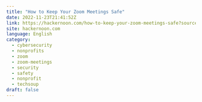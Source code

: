 ```yaml
---
title: "How to Keep Your Zoom Meetings Safe"
date: 2022-11-23T21:41:52Z
link: https://hackernoon.com/how-to-keep-your-zoom-meetings-safe?source=rss&utm_medium=RSS&utm_source=news.12bit.vn
site: hackernoon.com
language: English
category:
  - cybersecurity
  - nonprofits
  - zoom
  - zoom-meetings
  - security
  - safety
  - nonprofit
  - techsoup
draft: false
---
```

